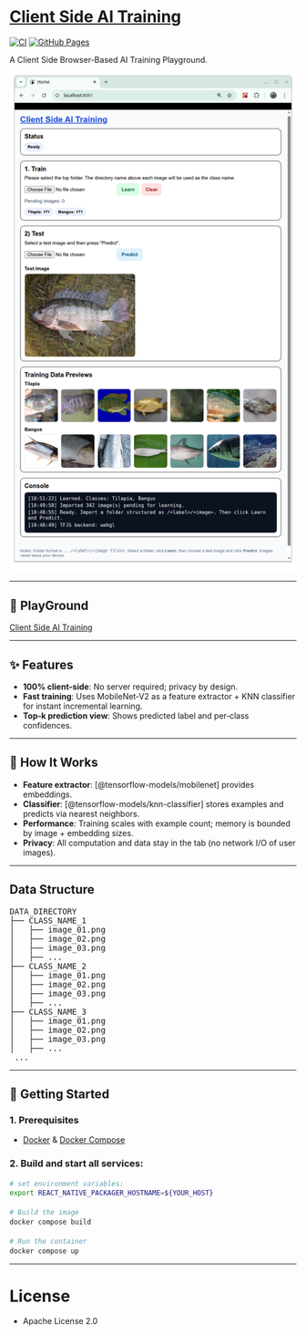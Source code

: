 # [Client Side AI Training](https://github.com/europanite/client_side_ai_training "Client Side AI Training")

[![CI](https://github.com/europanite/client_side_ai_training/actions/workflows/ci.yml/badge.svg)](https://github.com/europanite/client_side_ai_training/actions/workflows/ci.yml)
[![GitHub Pages](https://github.com/europanite/client_side_ai_training/actions/workflows/deploy-pages.yml/badge.svg)](https://github.com/europanite/client_side_ai_training/actions/workflows/deploy-pages.yml)

A Client Side Browser-Based AI Training Playground. 

!["web_ui"](./assets/images/web_ui.png)

---

##  🚀 PlayGround
 [Client Side AI Training](https://europanite.github.io/client_side_ai_training/)

---

##  ✨ Features

* **100% client‑side**: No server required; privacy by design.
* **Fast training**: Uses MobileNet‑V2 as a feature extractor + KNN classifier for instant incremental learning.
* **Top‑k prediction view**: Shows predicted label and per‑class confidences.

---

## 🧰 How It Works

* **Feature extractor**: [@tensorflow-models/mobilenet] provides embeddings.
* **Classifier**: [@tensorflow-models/knn-classifier] stores examples and predicts via nearest neighbors.
* **Performance**: Training scales with example count; memory is bounded by image + embedding sizes.
* **Privacy**: All computation and data stay in the tab (no network I/O of user images).

---

## Data Structure

<pre>
DATA_DIRECTORY
├── CLASS_NAME_1
│   ├── image_01.png
│   ├── image_02.png
│   ├── image_03.png
│   ├── ...
├── CLASS_NAME_2
│   ├── image_01.png
│   ├── image_02.png
│   ├── image_03.png
│   ├── ...
├── CLASS_NAME_3
│   ├── image_01.png
│   ├── image_02.png
│   ├── image_03.png
│   ├── ...
 ...
</pre>

---

## 🚀 Getting Started

### 1. Prerequisites
- [Docker](https://www.docker.com/) & [Docker Compose](https://docs.docker.com/compose/)

### 2. Build and start all services:

```bash
# set environment variables:
export REACT_NATIVE_PACKAGER_HOSTNAME=${YOUR_HOST}

# Build the image
docker compose build

# Run the container
docker compose up
```

---

# License
- Apache License 2.0